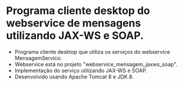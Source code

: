 # Programa cliente desktop do webservice de mensagens utilizando JAX-WS e SOAP.

- Programa cliente desktop que utiliza os serviços do webservice MensagemServico.
- Webservice está no projeto "webservice_mensagem_jaxws_soap".
- Implementação do serviço utilizando JAX-WS e SOAP.
- Desenvolvido usando Apache Tomcat 8 e JDK 8.